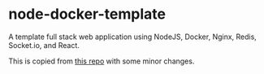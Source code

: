 # node-docker-template

A template full stack web application using NodeJS, Docker, Nginx, Redis, Socket.io, and React.

This is copied from [this repo](https://github.com/sjdrodge/node-docker-template) with some minor changes.
